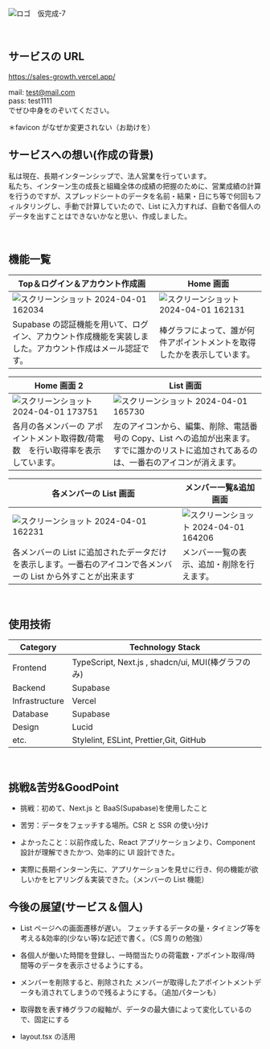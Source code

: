 ![ロゴ　仮完成-7](https://github.com/iyoshi-rgb/sales_growth/assets/153269464/1943a40a-8917-44be-86c8-e089ebbd5ca4)

<br/>

## サービスの URL

https://sales-growth.vercel.app/

mail: test@mail.com<br/>
pass: test1111<br/>
でぜひ中身をのぞいてください。

＊favicon がなぜか変更されない（お助けを）
<br />

## サービスへの想い(作成の背景)

私は現在、長期インターンシップで、法人営業を行っています。<br/>
私たち、インターン生の成長と組織全体の成績の把握のために、営業成績の計算を行うのですが、スプレッドシートのデータを名前・結果・日にち等で何回もフィルタリングし、手動で計算していたので、List に入力すれば、自動で各個人のデータを出すことはできないかなと思い、作成しました。

<br/>

## 機能一覧

| Top＆ログイン＆アカウント作成画                                                                                                           | Home 画面                                                                                                                                 |
| ----------------------------------------------------------------------------------------------------------------------------------------- | ----------------------------------------------------------------------------------------------------------------------------------------- |
| ![スクリーンショット 2024-04-01 162034](https://github.com/iyoshi-rgb/sales_growth/assets/153269464/c31aa52f-72c3-41a8-a8f2-9dd801448187) | ![スクリーンショット 2024-04-01 162131](https://github.com/iyoshi-rgb/sales_growth/assets/153269464/00499c83-c808-4d1d-b37b-4f817df78c15) |
| Supabase の認証機能を用いて、ログイン、アカウント作成機能を実装しました。アカウント作成はメール認証です。                                 | 棒グラフによって、誰が何件アポイントメントを取得したかを表示しています。                                                                  |

| Home 画面 2                                                                                                                               | List 画面                                                                                                                                    |
| ----------------------------------------------------------------------------------------------------------------------------------------- | -------------------------------------------------------------------------------------------------------------------------------------------- |
| ![スクリーンショット 2024-04-01 173751](https://github.com/iyoshi-rgb/sales_growth/assets/153269464/7c7071fa-d515-45e2-aab7-29dbdf747296) | ![スクリーンショット 2024-04-01 165730](https://github.com/iyoshi-rgb/sales_growth/assets/153269464/c195d032-c8ca-4bf0-ab6a-6594925d821b)    |
| 各月の各メンバーの アポイントメント取得数/荷電数　を行い取得率を表示しています。                                                          | 左のアイコンから、編集、削除、電話番号の Copy、List への追加が出来ます。すでに誰かのリストに追加されてあるのは、一番右のアイコンが消えます。 |

| 各メンバーの List 画面                                                                                                                    | メンバー一覧&追加画面                                                                                                                     |
| ----------------------------------------------------------------------------------------------------------------------------------------- | ----------------------------------------------------------------------------------------------------------------------------------------- |
| ![スクリーンショット 2024-04-01 162231](https://github.com/iyoshi-rgb/sales_growth/assets/153269464/6dafc452-a800-402e-b6b0-471fb889c2e0) | ![スクリーンショット 2024-04-01 164206](https://github.com/iyoshi-rgb/sales_growth/assets/153269464/ddac521a-eaaa-4949-b2d4-a142f24aa9cd) |
| 各メンバーの List に追加されたデータだけを表示します。一番右のアイコンで各メンバーの List から外すことが出来ます                          | メンバー一覧の表示、追加・削除を行えます。                                                                                                |

<br />

## 使用技術

| Category       | Technology Stack                                   |
| -------------- | -------------------------------------------------- |
| Frontend       | TypeScript, Next.js , shadcn/ui, MUI(棒グラフのみ) |
| Backend        | Supabase                                           |
| Infrastructure | Vercel                                             |
| Database       | Supabase                                           |
| Design         | Lucid                                              |
| etc.           | Stylelint, ESLint, Prettier,Git, GitHub            |

<br/>

## 挑戦&苦労&GoodPoint

- 挑戦：初めて、Next.js と BaaS(Supabase)を使用したこと

- 苦労：データをフェッチする場所。CSR と SSR の使い分け

- よかったこと：以前作成した、React アプリケーションより、Component 設計が理解できたかつ、効率的に UI 設計できた。
- 実際に長期インターン先に、アプリケーションを見せに行き、何の機能が欲しいかをヒアリング＆実装できた。（メンバーの List 機能）
  <br/>

## 今後の展望(サービス＆個人)

- List ページへの画面遷移が遅い。
  フェッチするデータの量・タイミング等を考える&効率的(少ない等)な記述で書く。（CS 周りの勉強）

- 各個人が働いた時間を登録し、一時間当たりの荷電数・アポイント取得/時間等のデータを表示させるようにする。
- メンバーを削除すると、削除された メンバーが取得したアポイントメントデータも消されてしまうので残るようにする。（追加パターンも）
- 取得数を表す棒グラフの縦軸が、データの最大値によって変化しているので、固定にする
- layout.tsx の活用
